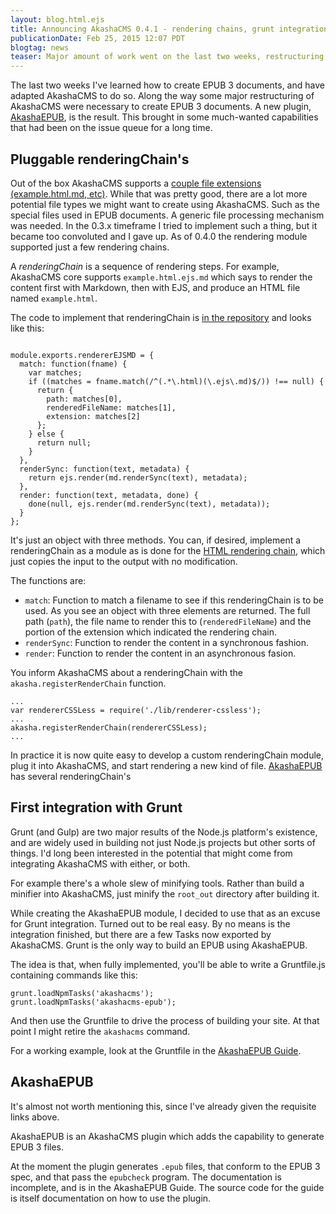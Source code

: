 ```yaml
---
layout: blog.html.ejs
title: Announcing AkashaCMS 0.4.1 - rendering chains, grunt integration, EPUB generation, and more
publicationDate: Feb 25, 2015 12:07 PDT
blogtag: news
teaser: Major amount of work went on the last two weeks, restructuring AkashaCMS to allow pluggable rendering chains, using it in a Grunt workflow, and generate EPUB files.
---
```


The last two weeks I've learned how to create EPUB 3 documents, and have adapted AkashaCMS to do so.  Along the way some major restructuring of AkashaCMS were necessary to create EPUB 3 documents.  A new plugin, [AkashaEPUB](https://github.com/akashacms/akashacms-epub), is the result.  This brought in some much-wanted capabilities that had been on the issue queue for a long time.

## Pluggable renderingChain's

Out of the box AkashaCMS supports a [couple file extensions (example.html.md, etc)](/akasharender/3-create-content.html).  While that was pretty good, there are a lot more potential file types we might want to create using AkashaCMS.  Such as the special files used in EPUB documents.  A generic file processing mechanism was needed.  In the 0.3.x timeframe I tried to implement such a thing, but it became too convoluted and I gave up.  As of 0.4.0 the rendering module supported just a few rendering chains.

A _renderingChain_ is a sequence of rendering steps.  For example, AkashaCMS core supports `example.html.ejs.md` which says to render the content first with Markdown, then with EJS, and produce an HTML file named `example.html`.

The code to implement that renderingChain is [in the repository](https://github.com/akashacms/akashacms/blob/master/lib/renderer-ejs.js) and looks like this:

```

module.exports.rendererEJSMD = {
  match: function(fname) {
	var matches;
	if ((matches = fname.match(/^(.*\.html)(\.ejs\.md)$/)) !== null) {
	  return {
		path: matches[0],
		renderedFileName: matches[1],
		extension: matches[2]
	  };
	} else {
	  return null;
	}
  },
  renderSync: function(text, metadata) {
	return ejs.render(md.renderSync(text), metadata);
  },
  render: function(text, metadata, done) {
	done(null, ejs.render(md.renderSync(text), metadata));
  }
};
```

It's just an object with three methods.  You can, if desired, implement a renderingChain as a module as is done for the [HTML rendering chain](https://github.com/akashacms/akashacms/blob/master/lib/renderer-html.js), which just copies the input to the output with no modification.

The functions are:

* `match`: Function to match a filename to see if this renderingChain is to be used.  As you see an object with three elements are returned.  The full path (`path`), the file name to render this to (`renderedFileName`) and the portion of the extension which indicated the rendering chain.
* `renderSync`: Function to render the content in a synchronous fashion.
* `render`: Function to render the content in an asynchronous fasion.

You inform AkashaCMS about a renderingChain with the `akasha.registerRenderChain` function.

```
...
var rendererCSSLess = require('./lib/renderer-cssless');
...
akasha.registerRenderChain(rendererCSSLess);
...
```

In practice it is now quite easy to develop a custom renderingChain module, plug it into AkashaCMS, and start rendering a new kind of file.  [AkashaEPUB](https://github.com/akashacms/akashacms-epub) has several renderingChain's

## First integration with Grunt

Grunt (and Gulp) are two major results of the Node.js platform's existence, and are widely used in building not just Node.js projects but other sorts of things.  I'd long been interested in the potential that might come from integrating AkashaCMS with either, or both.

For example there's a whole slew of minifying tools.  Rather than build a minifier into AkashaCMS, just minify the `root_out` directory after building it.

While creating the AkashaEPUB module, I decided to use that as an excuse for Grunt integration.  Turned out to be real easy.  By no means is the integration finished, but there are a few Tasks now exported by AkashaCMS.  Grunt is the only way to build an EPUB using AkashaEPUB.

The idea is that, when fully implemented, you'll be able to write a Gruntfile.js containing commands like this:

```
grunt.loadNpmTasks('akashacms');
grunt.loadNpmTasks('akashacms-epub');
```

And then use the Gruntfile to drive the process of building your site.  At that point I might retire the `akashacms` command.

For a working example, look at the Gruntfile in the [AkashaEPUB Guide](https://github.com/akashacms/epub-guide).

## AkashaEPUB

It's almost not worth mentioning this, since I've already given the requisite links above.

AkashaEPUB is an AkashaCMS plugin which adds the capability to generate EPUB 3 files.

At the moment the plugin generates `.epub` files, that conform to the EPUB 3 spec, and that pass the `epubcheck` program.  The documentation is incomplete, and is in the AkashaEPUB Guide.  The source code for the guide is itself documentation on how to use the plugin.
